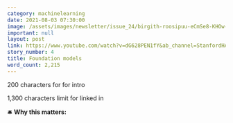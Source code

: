 ```yaml
---
category: machinelearning
date: 2021-08-03 07:30:00
image: /assets/images/newsletter/issue_24/birgith-roosipuu-eCmSe8-KHOw-unsplash.jpeg
important: null
layout: post
link: https://www.youtube.com/watch?v=dG628PEN1fY&ab_channel=StanfordHAI
story_number: 4
title: Foundation models
word_count: 2,215
---
```


200 characters for for intro

1,300 characters limit for linked in

🛎️ **Why this matters:**
